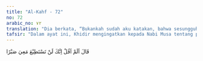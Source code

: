 ```yaml
---
title: "Al-Kahf - 72"
no: 72
arabic_no: ٧٢
translation: "Dia berkata, “Bukankah sudah aku katakan, bahwa sesungguhnya engkau tidak akan mampu sabar bersamaku?”"
tafsir: "Dalam ayat ini, Khidir mengingatkan kepada Nabi Musa tentang persyaratan yang harus dipenuhinya kalau masih ingin menyertai Khidir dalam perjalanan. Khidir juga mengingatkan bahwa Nabi Musa takkan sanggup bersabar atas perbuatan-perbuatan yang dikerjakannya, bahkan beliau akan melawan dan menamakan perbuatan-perbuatan yang dikerjakan-nya itu sebagai kesalahan yang besar, karena Nabi Musa tidak memiliki pengetahuan untuk mengetahui rahasia apa yang terkandung dibalik perbuatan-perbuatan itu. Khidir berkata kepada Nabi Musa, \"Bukankah telah kukatakan bahwasanya kamu sekali-kali tidak akan sanggup bersabar bersamaku?\""
---
```

قَالَ اَلَمْ اَقُلْ اِنَّكَ لَنْ تَسْتَطِيْعَ مَعِيَ صَبْرًا 